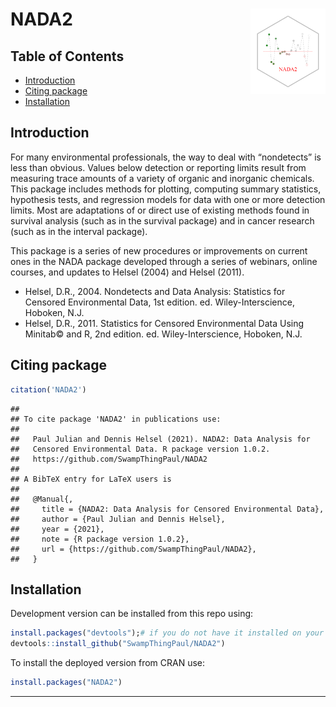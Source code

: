
# NADA2 <img src="man/figures/logo.png" align="right" alt="" width="120" />

## Table of Contents

-   [Introduction](#intro)
-   [Citing package](#cite)
-   [Installation](#install)

## Introduction

For many environmental professionals, the way to deal with “nondetects”
is less than obvious. Values below detection or reporting limits result
from measuring trace amounts of a variety of organic and inorganic
chemicals. This package includes methods for plotting, computing summary
statistics, hypothesis tests, and regression models for data with one or
more detection limits. Most are adaptations of or direct use of existing
methods found in survival analysis (such as in the survival package) and
in cancer research (such as in the interval package).

This package is a series of new procedures or improvements on current
ones in the NADA package developed through a series of webinars, online
courses, and updates to Helsel (2004) and Helsel (2011).

-   Helsel, D.R., 2004. Nondetects and Data Analysis: Statistics for
    Censored Environmental Data, 1st edition. ed. Wiley-Interscience,
    Hoboken, N.J.
-   Helsel, D.R., 2011. Statistics for Censored Environmental Data Using
    Minitab© and R, 2nd edition. ed. Wiley-Interscience, Hoboken, N.J.

## Citing package

``` r
citation('NADA2')
```

    ## 
    ## To cite package 'NADA2' in publications use:
    ## 
    ##   Paul Julian and Dennis Helsel (2021). NADA2: Data Analysis for
    ##   Censored Environmental Data. R package version 1.0.2.
    ##   https://github.com/SwampThingPaul/NADA2
    ## 
    ## A BibTeX entry for LaTeX users is
    ## 
    ##   @Manual{,
    ##     title = {NADA2: Data Analysis for Censored Environmental Data},
    ##     author = {Paul Julian and Dennis Helsel},
    ##     year = {2021},
    ##     note = {R package version 1.0.2},
    ##     url = {https://github.com/SwampThingPaul/NADA2},
    ##   }

## Installation <a name="install"></a>

Development version can be installed from this repo using:

``` r
install.packages("devtools");# if you do not have it installed on your PC
devtools::install_github("SwampThingPaul/NADA2")
```

To install the deployed version from CRAN use:

``` r
install.packages("NADA2")
```

------------------------------------------------------------------------
